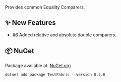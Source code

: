 Provides common Equality Comparers.

## ✨ New Features

- [#6](https://github.com/zhofre/test-fabric/issues/6) Added relative and absolute double comparers.

## 📦 NuGet

Package available at: [NuGet.org](https://www.nuget.org/packages/TestFabric)

```
dotnet add package TestFabric --version 0.2.0
```
